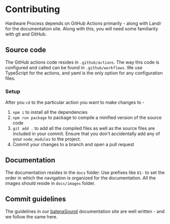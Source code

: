 # Contributing

Hardware Process depends on GitHub Actions primarily - along with Landr for the documentation site. 
Along with this, you will need some familiarity with git and GitHub.

## Source code

The GitHub actions code resides in `.github/actions`.
The way this code is configured and called can be found in `.github/workflows`.
We use TypeScript for the actions, and yaml is the only option for any configuration files.

### Setup

After you `cd` to the particular action you want to make changes to -

1. `npm i` to install all the dependencies
2. `npm run package` to package to compile a minified version of the source code
3. `git add .` to add all the compiled files as well as the source files are included in your commit. 
Ensure that you don't accidentally add any of your `node_modules` to the project.
4. Commit your changes to a branch and open a pull request


## Documentation

The documentation resides in the `docs` folder. 
Use prefixes like `01-` to set the order in which the navigation is organized for the documentation.
All the images should reside in `docs/images` folder.

## Commit guidelines

The guidelines in our [balenaSound](https://sound.balenalabs.io/contributing/) documentation site are well written - and we follow the same here.
